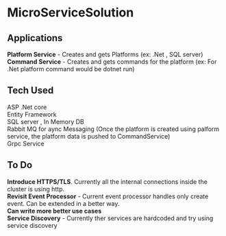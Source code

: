 # MicroServiceSolution

## **Applications**

**Platform Service** - Creates and gets Platforms (ex: .Net , SQL server)<br>
**Command Service** - Creates and gets commands for the platform (ex: For .Net platform command would be dotnet run)

## **Tech Used**
  ASP .Net core<br>
  Entity Framework<br>
  SQL server , In Memory DB<br>
  Rabbit MQ for aync Messaging (Once the platform is created using palform service, the platform data is pushed to CommandService)<br>
  Grpc Service <br>

## **To Do**
  **Introduce HTTPS/TLS**. Currently all the internal connections inside the cluster is using http. <br>
  **Revisit Event Processor** - Current event processor handles only create event. Can be extended in a better way.<br>
  **Can write more better use cases** <br>
  **Service Discovery** - Currently ther services are hardcoded and try using service discovery <br>
